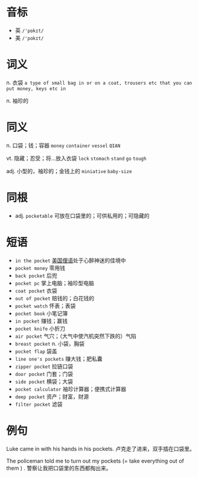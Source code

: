 # 音标

- 英 `/'pɒkɪt/`
- 美 `/'pɑkɪt/`

# 词义

n. 衣袋
`a type of small bag in or on a coat, trousers etc that you can put money, keys etc in`

n. 袖珍的


# 同义

n. 口袋；钱；容器
`money` `container` `vessel` `QIAN`

vt. 隐藏；忍受；将…放入衣袋
`lock` `stomach` `stand` `go` `tough`

adj. 小型的，袖珍的；金钱上的
`miniative` `baby-size`

# 同根

- adj. `pocketable` 可放在口袋里的；可供私用的；可隐藏的

# 短语

- `in the pocket` [美国俚语](吸毒时)处于心醉神迷的佳境中
- `pocket money` 零用钱
- `back pocket` 后兜
- `pocket pc` 掌上电脑；袖珍型电脑
- `coat pocket` 衣袋
- `out of pocket` 赔钱的；白花钱的
- `pocket watch` 怀表；表袋
- `pocket book` 小笔记簿
- `in pocket` 赚钱；赢钱
- `pocket knife` 小折刀
- `air pocket` 气穴；（大气中使汽机突然下跌的）气陷
- `breast pocket` n. 小袋，胸袋
- `pocket flap` 袋盖
- `line one's pockets` 赚大钱；肥私囊
- `zipper pocket` 拉链口袋
- `door pocket` 门套；门袋
- `side pocket` 横袋；大袋
- `pocket calculator` 袖珍计算器；便携式计算器
- `deep pocket` 资产；财富，财源
- `filter pocket` 滤袋

# 例句

Luke came in with his hands in his pockets.
卢克走了进来，双手插在口袋里。

The policeman told me to turn out my pockets (= take everything out of them ) .
警察让我把口袋里的东西都掏出来。


